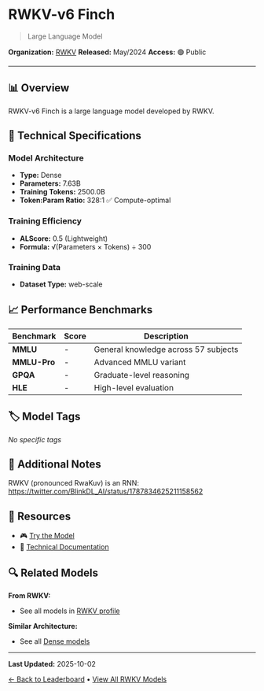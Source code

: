 # RWKV-v6 Finch

> Large Language Model

**Organization:** [RWKV](../../labs/rwkv.md)
**Released:** May/2024
**Access:** 🟢 Public

---

## 📊 Overview

RWKV-v6 Finch is a large language model developed by RWKV.

## 🔧 Technical Specifications

### Model Architecture
- **Type:** Dense
- **Parameters:** 7.63B
- **Training Tokens:** 2500.0B
- **Token:Param Ratio:** 328:1 ✅ Compute-optimal

### Training Efficiency
- **ALScore:** 0.5 (Lightweight)
- **Formula:** √(Parameters × Tokens) ÷ 300

### Training Data
- **Dataset Type:** web-scale

## 📈 Performance Benchmarks

| Benchmark | Score | Description |
|-----------|-------|-------------|
| **MMLU** | - | General knowledge across 57 subjects |
| **MMLU-Pro** | - | Advanced MMLU variant |
| **GPQA** | - | Graduate-level reasoning |
| **HLE** | - | High-level evaluation |

## 🏷️ Model Tags

_No specific tags_

## 📝 Additional Notes

RWKV (pronounced RwaKuv) is an RNN: https://twitter.com/BlinkDL_AI/status/1787834625211158562

## 🔗 Resources

- 🎮 [Try the Model](https://huggingface.co/spaces/BlinkDL/RWKV-Gradio-2)
- 📄 [Technical Documentation](https://huggingface.co/BlinkDL/rwkv-6-world)

## 🔍 Related Models

**From RWKV:**
- See all models in [RWKV profile](../../labs/rwkv.md)

**Similar Architecture:**
- See all [Dense models](../../architectures/dense.md)

---

**Last Updated:** 2025-10-02

[← Back to Leaderboard](../../README.md) • [View All RWKV Models](../../labs/rwkv.md)
